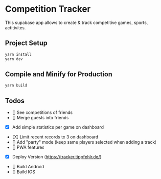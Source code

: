 # Competition Tracker

This supabase app allows to create & track competitive games, sports, actitivites.

## Project Setup

```sh
yarn install
yarn dev
```

## Compile and Minify for Production

```sh
yarn build
```

## Todos

- [] See competitions of friends
- [] Merge guests into friends
- [x] Add simple statistics per game on dashboard
- [X] Limit recent records to 3 on dashboard
- [] Add "party" mode (keep same players selected when adding a track)
- [] PWA features
- [x] Deploy Version (https://tracker.tippfehlr.de/)
- [] Build Android
- [] Build IOS
